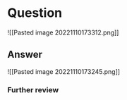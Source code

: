 # Question
![[Pasted image 20221110173312.png]]
## Answer
![[Pasted image 20221110173245.png]]
### Further review
